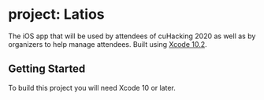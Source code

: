 # project: Latios

The iOS app that will be used by attendees of cuHacking 2020 as well as by organizers to help manage attendees. Built using [Xcode 10.2](https://developer.apple.com/xcode/).

## Getting Started

To build this project you will need Xcode 10 or later.


